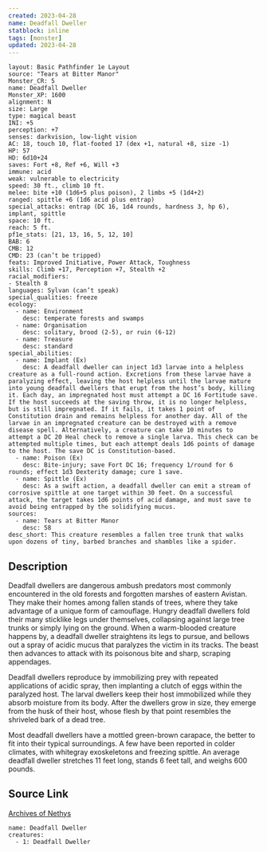 ```yaml
---
created: 2023-04-28
name: Deadfall Dweller
statblock: inline
tags: [monster]
updated: 2023-04-28
---
```

```statblock
layout: Basic Pathfinder 1e Layout
source: "Tears at Bitter Manor"
Monster_CR: 5
name: Deadfall Dweller
Monster_XP: 1600
alignment: N
size: Large
type: magical beast
INI: +5
perception: +7
senses: darkvision, low-light vision
AC: 18, touch 10, flat-footed 17 (dex +1, natural +8, size -1)
HP: 57
HD: 6d10+24
saves: Fort +8, Ref +6, Will +3
immune: acid
weak: vulnerable to electricity
speed: 30 ft., climb 10 ft.
melee: bite +10 (1d6+5 plus poison), 2 limbs +5 (1d4+2)
ranged: spittle +6 (1d6 acid plus entrap)
special_attacks: entrap (DC 16, 1d4 rounds, hardness 3, hp 6), implant, spittle
space: 10 ft.
reach: 5 ft.
pf1e_stats: [21, 13, 16, 5, 12, 10]
BAB: 6
CMB: 12
CMD: 23 (can’t be tripped)
feats: Improved Initiative, Power Attack, Toughness
skills: Climb +17, Perception +7, Stealth +2
racial_modifiers:
- Stealth 8
languages: Sylvan (can’t speak)
special_qualities: freeze
ecology:
  - name: Environment
    desc: temperate forests and swamps
  - name: Organisation
    desc: solitary, brood (2-5), or ruin (6-12)
  - name: Treasure
    desc: standard
special_abilities:
  - name: Implant (Ex)
    desc: A deadfall dweller can inject 1d3 larvae into a helpless creature as a full-round action. Excretions from these larvae have a paralyzing effect, leaving the host helpless until the larvae mature into young deadfall dwellers that erupt from the host’s body, killing it. Each day, an impregnated host must attempt a DC 16 Fortitude save. If the host succeeds at the saving throw, it is no longer helpless, but is still impregnated. If it fails, it takes 1 point of Constitution drain and remains helpless for another day. All of the larvae in an impregnated creature can be destroyed with a remove disease spell. Alternatively, a creature can take 10 minutes to attempt a DC 20 Heal check to remove a single larva. This check can be attempted multiple times, but each attempt deals 1d6 points of damage to the host. The save DC is Constitution-based.
  - name: Poison (Ex)
    desc: Bite-injury; save Fort DC 16; frequency 1/round for 6 rounds; effect 1d3 Dexterity damage; cure 1 save.
  - name: Spittle (Ex)
    desc: As a swift action, a deadfall dweller can emit a stream of corrosive spittle at one target within 30 feet. On a successful attack, the target takes 1d6 points of acid damage, and must save to avoid being entrapped by the solidifying mucus.
sources:
  - name: Tears at Bitter Manor
    desc: 58
desc_short: This creature resembles a fallen tree trunk that walks upon dozens of tiny, barbed branches and shambles like a spider.
```
## Description
Deadfall dwellers are dangerous ambush predators most commonly encountered in the old forests and forgotten marshes of eastern Avistan. They make their homes among fallen stands of trees, where they take advantage of a unique form of camouflage. Hungry deadfall dwellers fold their many sticklike legs under themselves, collapsing against large tree trunks or simply lying on the ground. When a warm-blooded creature happens by, a deadfall dweller straightens its legs to pursue, and bellows out a spray of acidic mucus that paralyzes the victim in its tracks. The beast then advances to attack with its poisonous bite and sharp, scraping appendages.

Deadfall dwellers reproduce by immobilizing prey with repeated applications of acidic spray, then implanting a clutch of eggs within the paralyzed host. The larval dwellers keep their host immobilized while they absorb moisture from its body. After the dwellers grow in size, they emerge from the husk of their host, whose flesh by that point resembles the shriveled bark of a dead tree.

Most deadfall dwellers have a mottled green-brown carapace, the better to fit into their typical surroundings. A few have been reported in colder climates, with whitegray exoskeletons and freezing spittle. An average deadfall dweller stretches 11 feet long, stands 6 feet tall, and weighs 600 pounds.
## Source Link
[Archives of Nethys](https://aonprd.com/MonsterDisplay.aspx?ItemName=Deadfall%20Dweller)
```encounter-table
name: Deadfall Dweller
creatures:
  - 1: Deadfall Dweller
```
